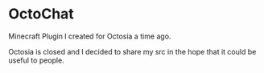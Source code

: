 # OctoChat

Minecraft Plugin I created for Octosia a time ago.

Octosia is closed and I decided to share my src in the hope that it could be useful to people.
